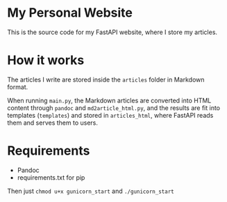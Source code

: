 # My Personal Website

This is the source code for my FastAPI website, where I store my articles.

# How it works

The articles I write are stored inside the `articles` folder in Markdown format.

When running `main.py`, the Markdown articles are converted into HTML content through `pandoc` and `md2article_html.py`, and the results are fit into templates (`templates`) and stored in `articles_html`, where FastAPI reads them and serves them to users.

# Requirements

- Pandoc
- requirements.txt for pip

Then just `chmod u+x gunicorn_start` and `./gunicorn_start`
